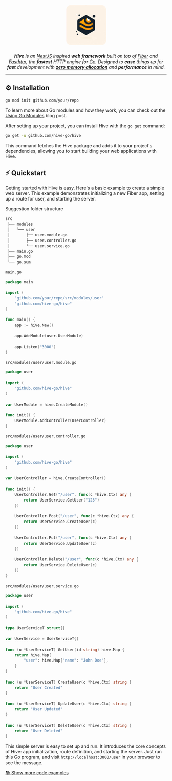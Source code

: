 <h1 align="center">
  <a href="#">
    <picture>
      <source height="125" media="(prefers-color-scheme: dark)" srcset="./assets/logo.jpg" style="border-radius:15px">
      <img height="125" alt="Hive" src="./assets/logo.jpg" style="border-radius:15px">
    </picture>
  </a>
  <br>
  
  
</h1>
<p align="center">
  <em><b>Hive</b> is an <a href="https://nestjs.com/">NestJS</a> inspired <b>web framework</b> built on top of <a href="https://github.com/gofiber/fiber">Fiber</a> and <a href="https://github.com/valyala/fasthttp">Fasthttp</a>, the <b>fastest</b> HTTP engine for <a href="https://go.dev/doc/">Go</a>. Designed to <b>ease</b> things up for <b>fast</b> development with <a href="https://docs.gofiber.io/#zero-allocation"><b>zero memory allocation</b></a> and <b>performance</b> in mind.</em>
</p>

---

## ⚙️ Installation


```bash
go mod init github.com/your/repo
```

To learn more about Go modules and how they work, you can check out the [Using Go Modules](https://go.dev/blog/using-go-modules) blog post.

After setting up your project, you can install Hive with the `go get` command:

```bash
go get -u github.com/hive-go/hive
```

This command fetches the Hive package and adds it to your project's dependencies, allowing you to start building your web applications with Hive.

## ⚡️ Quickstart

Getting started with Hive is easy. Here's a basic example to create a simple web server. This example demonstrates initializing a new Fiber app, setting up a route for user, and starting the server.



Suggestion folder structure
```bash
src
 ├── modules
 │   └── user
 │       ├── user.module.go
 │       ├── user.controller.go
 │       └── user.service.go
 ├── main.go
 ├── go.mod
 └── go.sum
```

`main.go`
```go
package main

import (
	"github.com/your/repo/src/modules/user"
	"github.com/hive-go/hive"
)

func main() {
	app := hive.New()

	app.AddModule(user.UserModule)

	app.Listen("3000")
}
```

`src/modules/user/user.module.go`

```go
package user

import (
	"github.com/hive-go/hive"
)

var UserModule = hive.CreateModule()

func init() {
	UserModule.AddController(UserController)
}
```

`src/modules/user/user.controller.go`

```go
package user

import (
	"github.com/hive-go/hive"
)

var UserController = hive.CreateController()

func init() {
	UserController.Get("/user", func(c *hive.Ctx) any {
		return UserService.GetUser("123")
	})

	UserController.Post("/user", func(c *hive.Ctx) any {
		return UserService.CreateUser(c)
	})

	UserController.Put("/user", func(c *hive.Ctx) any {
		return UserService.UpdateUser(c)
	})

	UserController.Delete("/user", func(c *hive.Ctx) any {
		return UserService.DeleteUser(c)
	})
}
```

`src/modules/user/user.service.go`

```go
package user

import (
	"github.com/hive-go/hive"
)

type UserServiceT struct{}

var UserService = UserServiceT{}

func (u *UserServiceT) GetUser(id string) hive.Map {
	return hive.Map{
		"user": hive.Map{"name": "John Doe"},
	}
}

func (u *UserServiceT) CreateUser(c *hive.Ctx) string {
	return "User Created"
}

func (u *UserServiceT) UpdateUser(c *hive.Ctx) string {
	return "User Updated"
}

func (u *UserServiceT) DeleteUser(c *hive.Ctx) string {
	return "User Deleted"
}
```



This simple server is easy to set up and run. It introduces the core concepts of Hive: app initialization, route definition, and starting the server. Just run this Go program, and visit `http://localhost:3000/user` in your browser to see the message.

 <a href="https://github.com/hive-go/example-project">

📚 Show more code examples
 </a>




